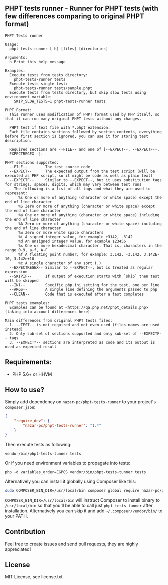 ## PHPT tests runner - Runner for PHPT tests (with few differences comparing to original PHPT format)

```
PHPT Tests runner

Usage:
  phpt-tests-runner [-h] [files] [directories]

Arguments:
  h Print this help message

Examples:
  Execute tests from tests directory:
    phpt-tests-runner tests
  Execute tests single test:
    phpt-tests-runner tests/sample.phpt
  Execute tests from tests directory, but skip slow tests using environment variable:
    SKIP_SLOW_TESTS=1 phpt-tests-runner tests

PHPT Format:
  This runner uses modification of PHPT format used by PHP itself, so that it can run many original PHPT tests without any changes.

  PHPT test if text file with *.phpt extension.
  Each file contains sections followed by section contents, everything before first section is ignored, you can use it for storing test description.

  Required sections are --FILE-- and one of [--EXPECT--, --EXPECTF--, --EXPECTREGEX--].

PHPT sections supported:
  --FILE--        The test source code
  --EXPECT--      The expected output from the test script (will be executed as PHP script, so it might be code as well as plain text)
  --EXPECTF--     Similar to --EXPECT--, but it uses substitution tags for strings, spaces, digits, which may vary between test runs
    The following is a list of all tags and what they are used to represent:
      %s One or more of anything (character or white space) except the end of line character
      %S Zero or more of anything (character or white space) except the end of line character
      %a One or more of anything (character or white space) including the end of line character
      %A Zero or more of anything (character or white space) including the end of line character
      %w Zero or more white space characters
      %i A signed integer value, for example +3142, -3142
      %d An unsigned integer value, for example 123456
      %x One or more hexadecimal character. That is, characters in the range 0-9, a-f, A-F
      %f A floating point number, for example: 3.142, -3.142, 3.142E-10, 3.142e+10
      %c A single character of any sort (.)
  --EXPECTREGEX-- Similar to --EXPECT--, but is treated as regular expression
  --SKIPIF--      If output of execution starts with `skip` then test will be skipped
  --INI--         Specific php.ini setting for the test, one per line
  --ARGS--        A single line defining the arguments passed to php
  --CLEAN--       Code that is executed after a test completes

PHPT tests examples:
  Examples can be found at <https://qa.php.net/phpt_details.php> (taking into account differences here)

Main differences from original PHPT tests files:
  1. --TEST-- is not required and not even used (files names are used instead)
  2. Only sub-set of sections supported and only sub-set of --EXPECTF-- tags
  3. --EXPECT*-- sections are interpreted as code and its output is used as expected result
```

## Requirements:

* PHP 5.6+ or HHVM

## How to use?

Simply add dependency on `nazar-pc/phpt-tests-runner` to your project's `composer.json`:

```json
{
    "require_dev": {
        "nazar-pc/phpt-tests-runner": "1.*"
    }
}
```

Then execute tests as following:
```
vendor/bin/phpt-tests-tunner tests
```
Or if you need environment variables to propagate into tests:
```
php -d variables_order=EGPCS vendor/bin/phpt-tests-tunner tests
```

Alternatively you can install it globally using Composer like this:
```bash
sudo COMPOSER_BIN_DIR=/usr/local/bin composer global require nazar-pc/phpt-tests-tunner
```
`COMPOSER_BIN_DIR=/usr/local/bin` will instruct Composer to install binary to `/usr/local/bin` so that you'll be able to call just `phpt-tests-tunner` after installation.
Alternatively you can skip it and add `~/.composer/vendor/bin/` to your PATH.

## Contribution
Feel free to create issues and send pull requests, they are highly appreciated!

## License
MIT License, see license.txt
